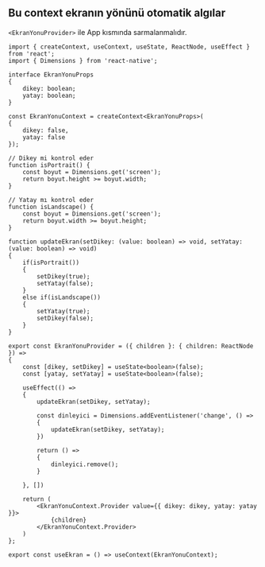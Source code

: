 ## Bu context ekranın yönünü otomatik algılar
```<EkranYonuProvider>``` ile App kısmında sarmalanmalıdır.
```tsx
import { createContext, useContext, useState, ReactNode, useEffect } from 'react';
import { Dimensions } from 'react-native';

interface EkranYonuProps
{
    dikey: boolean;
    yatay: boolean;
}

const EkranYonuContext = createContext<EkranYonuProps>(
{
    dikey: false,
    yatay: false
});

// Dikey mi kontrol eder
function isPortrait() {
    const boyut = Dimensions.get('screen');
    return boyut.height >= boyut.width;
}

// Yatay mı kontrol eder
function isLandscape() {
    const boyut = Dimensions.get('screen');
    return boyut.width >= boyut.height;
}

function updateEkran(setDikey: (value: boolean) => void, setYatay: (value: boolean) => void)
{
    if(isPortrait())
    {
        setDikey(true);
        setYatay(false);
    }
    else if(isLandscape())
    {
        setYatay(true);
        setDikey(false);
    }
}

export const EkranYonuProvider = ({ children }: { children: ReactNode }) =>
{
    const [dikey, setDikey] = useState<boolean>(false);
    const [yatay, setYatay] = useState<boolean>(false);

    useEffect(() =>
    {
        updateEkran(setDikey, setYatay);

        const dinleyici = Dimensions.addEventListener('change', () =>
        {
            updateEkran(setDikey, setYatay);
        })

        return () =>
        {
            dinleyici.remove();
        }

    }, [])

    return (
        <EkranYonuContext.Provider value={{ dikey: dikey, yatay: yatay }}>
            {children}
        </EkranYonuContext.Provider>
    )
};

export const useEkran = () => useContext(EkranYonuContext);
```
